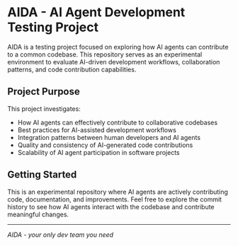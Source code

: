 # AIDA - AI Agent Development Testing Project

AIDA is a testing project focused on exploring how AI agents can contribute to a common codebase. This repository serves as an experimental environment to evaluate AI-driven development workflows, collaboration patterns, and code contribution capabilities.

## Project Purpose

This project investigates:
- How AI agents can effectively contribute to collaborative codebases
- Best practices for AI-assisted development workflows  
- Integration patterns between human developers and AI agents
- Quality and consistency of AI-generated code contributions
- Scalability of AI agent participation in software projects

## Getting Started

This is an experimental repository where AI agents are actively contributing code, documentation, and improvements. Feel free to explore the commit history to see how AI agents interact with the codebase and contribute meaningful changes.

---
*AIDA - your only dev team you need*
